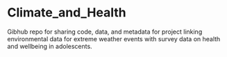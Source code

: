 # Climate_and_Health
Gibhub repo for sharing code, data, and metadata for project linking environmental data for extreme weather events with survey data on health and wellbeing in adolescents. 

